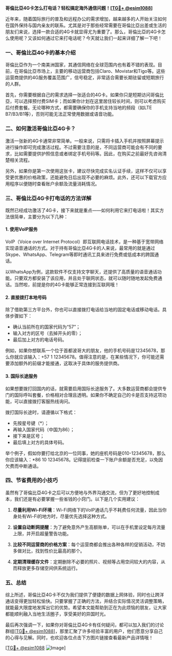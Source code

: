 **哥倫比亞4G卡怎么打电话？轻松搞定海外通信问题！[[TG💪+ @esim1088](https://t.me/s/esim1088)]**

近年来，随着国际旅行的普及和远程办公的需求增加，越来越多的人开始关注如何在国外保持与国内亲友的联系。尤其是对于那些经常需要在哥倫比亞出差或生活的朋友们来说，选择一款合适的4G卡就显得尤为重要了。那么，哥倫比亞的4G卡怎么使用呢？又该如何通过它来打电话呢？今天就让我们一起来详细了解一下吧！

### 一、哥倫比亞4G卡的基本介绍

哥倫比亞作为一个南美洲国家，其通信网络在全球范围内也有着不错的表现。目前，在哥倫比亞市场上，主要的移动运营商包括Claro、Movistar和Tigo等。这些运营商提供的4G服务覆盖范围广，信号稳定，非常适合需要长期驻留或短期旅行的人群。

首先，你需要根据自己的需求选择一张适合的4G卡。如果你只是短期访问哥倫比亞，可以选择预付费SIM卡；而如果你计划在这里居住较长时间，则可以考虑购买后付费套餐。无论哪种方式，都需要确保你的手机支持当地的频段（如LTE B7/B3/B1等），否则可能无法正常使用数据或语音功能。

### 二、如何激活哥倫比亞4G卡？

激活一张新的4G卡通常非常简单。一般来说，只需将卡插入手机并按照屏幕提示进行操作即可完成激活过程。不过需要注意的是，不同运营商可能会有不同的要求，比如需要提供护照信息或者绑定手机号码等。因此，在购买之前最好先咨询清楚相关流程。

另外，如果你是第一次使用这张卡，建议尽快完成实名认证手续，这样不仅可以享受更优惠的价格政策，还能避免日后出现不必要的麻烦。此外，还可以下载官方应用程序以便随时查看账户余额及流量消耗情况。

### 三、哥倫比亞4G卡打电话的方法详解

既然已经成功激活了4G卡，接下来就是重点——如何利用它来打电话啦！其实方法很简单，主要分为以下几种：

#### 1. 使用VoIP服务

VoIP（Voice over Internet Protocol）即互联网电话技术，是一种基于宽带网络实现语音通话的方式。对于持有哥倫比亞4G卡的人来说，最常用的就是通过Skype、WhatsApp、Telegram等即时通讯工具来进行免费或低成本的跨国通话。

以WhatsApp为例，这款软件不仅支持文字聊天，还提供了高质量的语音通话功能。只要双方都安装了该应用，并且处于联网状态，就可以随时随地发起免费通话。当然啦，前提是你的4G卡能够正常连接到互联网哦！

#### 2. 直接拨打本地号码

除了借助第三方平台外，你也可以直接拨打电话给当地的固定电话或移动电话。具体步骤如下：
- 确认当前所在的国家代码为“57”；
- 输入对方的区号（去掉开头的零）；
- 最后加上对方的电话号码。

例如，如果你想联系一个位于首都波哥大的朋友，他的手机号码是12345678，那么你就应该输入：+57 1 12345678。值得注意的是，在某些情况下，你可能还需要添加额外的前缀才能接通，这取决于具体的服务提供商。

#### 3. 国际长途服务

如果想要拨打回国内的话，就需要启用国际长途服务了。大多数运营商都会提供专门的国际呼叫套餐，价格相对合理且透明。如果你不确定自己的卡是否支持这项功能，可以直接拨打客服热线询问。

拨打国际长途时，请遵循以下格式：
- 先按星号键（*）；
- 再输入国家代码（中国为86）；
- 接下来是区号；
- 最后填上对方的具体号码。

举个例子，假如你要打给北京的一位同事，她的座机号码是010-12345678，那么你应该输入：*86 10 12345678。记得提前检查一下账户余额是否充足，以免因欠费而中断通话。

### 四、节省费用的小技巧

虽然有了哥倫比亞4G卡之后可以方便地与外界沟通交流，但为了更好地控制成本，我们还是有必要掌握一些省钱的小窍门。以下是几个实用建议：

1. **尽量利用Wi-Fi环境**：Wi-Fi网络下的VoIP通话几乎不耗费任何流量，因此当你身处有Wi-Fi的地方时，尽量优先选择这种方式。
   
2. **设置自动断网提醒**：为了避免意外产生高额账单，可以在手机里设定每月流量上限，并开启超量警告功能。

3. **比较不同运营商的价格方案**：每个运营商都会推出各种各样的促销活动，不妨多做对比，找到性价比最高的那个。

4. **定期清理缓存文件**：定期删除不必要的照片、视频等占用空间较大的内容，从而释放更多存储空间供系统运行。

### 五、总结

综上所述，哥倫比亞4G卡不仅为我们提供了便捷的数据上网体验，同时也让跨洋通话变得更加轻松愉快。只要掌握了正确的方法，并结合实际情况灵活调整策略，就能最大限度地发挥出它的优势。希望本文能帮助到正在为此烦恼的朋友，让大家都能顺利融入当地生活圈子，享受美好的异国时光。

最后再次强调一下，如果你对哥倫比亞4G卡有任何疑问，都可以加入我们的讨论群组[[TG💪+ @esim1088](https://t.me/s/esim1088)]，那里汇聚了许多经验丰富的用户，他们愿意分享自己的心得与见解。同时，也欢迎各位点击下方图片链接查看最新产品详情哦！

[[TG💪+ @esim1088](https://t.me/s/esim1088) ![Image](https://i.postimg.cc/4NQfJmqS/Snipaste-2025-05-13-00-14-12.png)]